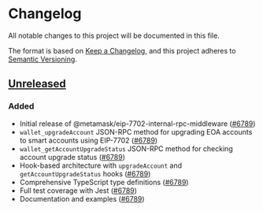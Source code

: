 # Changelog

All notable changes to this project will be documented in this file.

The format is based on [Keep a Changelog](https://keepachangelog.com/en/1.0.0/),
and this project adheres to [Semantic Versioning](https://semver.org/spec/v2.0.0.html).

## [Unreleased]

### Added

- Initial release of @metamask/eip-7702-internal-rpc-middleware ([#6789](https://github.com/MetaMask/core/pull/6789))
- `wallet_upgradeAccount` JSON-RPC method for upgrading EOA accounts to smart accounts using EIP-7702 ([#6789](https://github.com/MetaMask/core/pull/6789))
- `wallet_getAccountUpgradeStatus` JSON-RPC method for checking account upgrade status ([#6789](https://github.com/MetaMask/core/pull/6789))
- Hook-based architecture with `upgradeAccount` and `getAccountUpgradeStatus` hooks ([#6789](https://github.com/MetaMask/core/pull/6789))
- Comprehensive TypeScript type definitions ([#6789](https://github.com/MetaMask/core/pull/6789))
- Full test coverage with Jest ([#6789](https://github.com/MetaMask/core/pull/6789))
- Documentation and examples ([#6789](https://github.com/MetaMask/core/pull/6789))

[Unreleased]: https://github.com/MetaMask/core/
